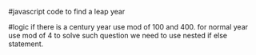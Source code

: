#javascript code to  find a leap year

#logic
if there is a century year use mod of 100 and 400.
for normal year use mod of 4 
 to  solve  such question we need to  use nested if else statement.
